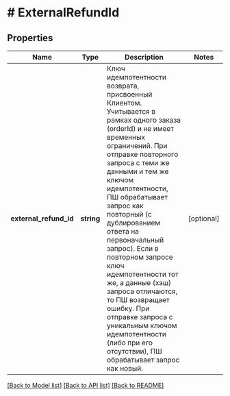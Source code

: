 # # ExternalRefundId

## Properties

Name | Type | Description | Notes
------------ | ------------- | ------------- | -------------
**external_refund_id** | **string** | Ключ идемпотентности возврата, присвоенный Клиентом. Учитывается в рамках одного заказа (orderId) и не имеет временных ограничений. При отправке повторного запроса с теми же данными и тем же ключом идемпотентности, ПШ обрабатывает запрос как повторный (с дублированием ответа на первоначальный запрос). Если в повторном запросе ключ идемпотентности тот же, а данные (хэш) запроса отличаются, то ПШ возвращает ошибку. При отправке запроса с уникальным ключом идемпотентности (либо при его отсутствии), ПШ обрабатывает запрос как новый. | [optional]

[[Back to Model list]](../../README.md#models) [[Back to API list]](../../README.md#endpoints) [[Back to README]](../../README.md)
